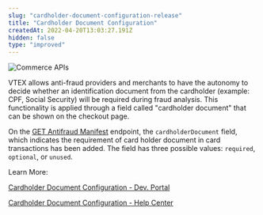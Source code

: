 ```yaml
---
slug: "cardholder-document-configuration-release"
title: "Cardholder Document Configuration"
createdAt: 2022-04-20T13:03:27.191Z
hidden: false
type: "improved"
---
```

![Commerce APIs](https://cdn.jsdelivr.net/gh/vtexdocs/dev-portal-content@main/images/cardholder-document-configuration-0.png)

VTEX allows anti-fraud providers and merchants to have the autonomy to decide whether an identification document from the cardholder (example: CPF, Social Security) will be required during fraud analysis. This functionality is applied through a field called "cardholder document" that can be shown on the checkout page.

On the [GET Antifraud Manifest](https://developers.vtex.com/vtex-rest-api/reference/manifest) endpoint, the `cardholderDocument` field, which indicates the requirement of card holder document in card transactions has been added. The field has three possible values: `required`, `optional`, or `unused`.

Learn More:

[Cardholder Document Configuration - Dev. Portal](https://developers.vtex.com/vtex-rest-api/docs/cardholder-document-configuration)

[Cardholder Document Configuration - Help Center](https://help.vtex.com/en/tutorial/antifraud-provider--4aZtmdpgFikcsQomWyqAOq#cardholder-document-configuration)
